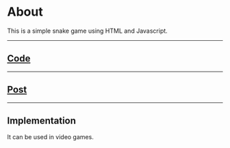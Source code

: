 # About

This is a simple snake game using HTML and Javascript.

---

## <a href = "https://github.com/niyazbadar/days-of-code-streak/blob/main/Day%2017/snake.html">Code</a>

---

## <a href = "https://www.linkedin.com/posts/activity-7024063397075824640--AzF?utm_source=share&utm_medium=member_desktop">Post</a>

---

## Implementation

It can be used in video games.
